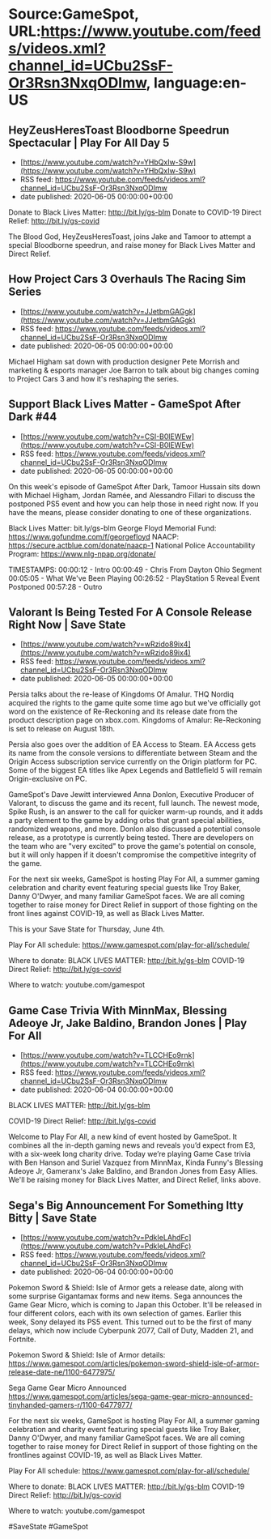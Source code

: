 # Source:GameSpot, URL:https://www.youtube.com/feeds/videos.xml?channel_id=UCbu2SsF-Or3Rsn3NxqODImw, language:en-US

## HeyZeusHeresToast Bloodborne Speedrun Spectacular | Play For All Day 5
 - [https://www.youtube.com/watch?v=YHbQxIw-S9w](https://www.youtube.com/watch?v=YHbQxIw-S9w)
 - RSS feed: https://www.youtube.com/feeds/videos.xml?channel_id=UCbu2SsF-Or3Rsn3NxqODImw
 - date published: 2020-06-05 00:00:00+00:00

Donate to Black Lives Matter: http://bit.ly/gs-blm
Donate to COVID-19 Direct Relief: http://bit.ly/gs-covid

The Blood God, HeyZeusHeresToast, joins Jake and Tamoor to attempt a special Bloodborne speedrun, and raise money for Black Lives Matter and Direct Relief.

## How Project Cars 3 Overhauls The Racing Sim Series
 - [https://www.youtube.com/watch?v=JJetbmGAGgk](https://www.youtube.com/watch?v=JJetbmGAGgk)
 - RSS feed: https://www.youtube.com/feeds/videos.xml?channel_id=UCbu2SsF-Or3Rsn3NxqODImw
 - date published: 2020-06-05 00:00:00+00:00

Michael Higham sat down with production designer Pete Morrish and marketing & esports manager Joe Barron to talk about big changes coming to Project Cars 3 and how it's reshaping the series.

## Support Black Lives Matter - GameSpot After Dark #44
 - [https://www.youtube.com/watch?v=CSI-B0lEWEw](https://www.youtube.com/watch?v=CSI-B0lEWEw)
 - RSS feed: https://www.youtube.com/feeds/videos.xml?channel_id=UCbu2SsF-Or3Rsn3NxqODImw
 - date published: 2020-06-05 00:00:00+00:00

On this week's episode of GameSpot After Dark, Tamoor Hussain sits down with Michael Higham, Jordan Ramée, and Alessandro Fillari to discuss the postponed PS5 event and how you can help those in need right now. If you have the means, please consider donating to one of these organizations.

Black Lives Matter: bit.ly/gs-blm
George Floyd Memorial Fund: https://www.gofundme.com/f/georgefloyd
NAACP: https://secure.actblue.com/donate/naacp-1
National Police Accountability Program: https://www.nlg-npap.org/donate/

TIMESTAMPS:
00:00:12 - Intro
00:00:49 - Chris From Dayton Ohio Segment
00:05:05 - What We've Been Playing
00:26:52 - PlayStation 5 Reveal Event Postponed
00:57:28 - Outro

## Valorant Is Being Tested For A Console Release Right Now | Save State
 - [https://www.youtube.com/watch?v=wRzido89ix4](https://www.youtube.com/watch?v=wRzido89ix4)
 - RSS feed: https://www.youtube.com/feeds/videos.xml?channel_id=UCbu2SsF-Or3Rsn3NxqODImw
 - date published: 2020-06-05 00:00:00+00:00

Persia talks about the re-lease of Kingdoms Of Amalur. THQ Nordiq acquired the rights to the game quite some time ago but we've officially got word on the existence of Re-Reckoning and its release date from the product description page on xbox.com. Kingdoms of Amalur: Re-Reckoning is set to release on August 18th.

Persia also goes over the addition of EA Access to Steam. EA Access gets its name from the console versions to differentiate between Steam and the Origin Access subscription service currently on the Origin platform for PC. Some of the biggest EA titles like Apex Legends and Battlefield 5 will remain Origin-exclusive on PC.  

GameSpot's Dave Jewitt interviewed Anna Donlon, Executive Producer of Valorant, to discuss the game and its recent, full launch. The newest mode, Spike Rush, is an answer to the call for quicker warm-up rounds, and it adds a party element to the game by adding orbs that grant special abilities, randomized weapons, and more. Donlon also discussed a potential console release, as a prototype is currently being tested. There are developers on the team who are "very excited" to prove the game's potential on console, but it will only happen if it doesn't compromise the competitive integrity of the game. 

For the next six weeks, GameSpot is hosting Play For All, a summer gaming celebration and charity event featuring special guests like Troy Baker, Danny O'Dwyer, and many familiar GameSpot faces. We are all coming together to raise money for Direct Relief in support of those fighting on the front lines against COVID-19, as well as Black Lives Matter.

This is your Save State for Thursday, June 4th.

Play For All schedule:
https://www.gamespot.com/play-for-all/schedule/

Where to donate:
BLACK LIVES MATTER: http://bit.ly/gs-blm
COVID-19 Direct Relief: http://bit.ly/gs-covid

Where to watch:
youtube.com/gamespot

## Game Case Trivia With MinnMax, Blessing Adeoye Jr, Jake Baldino, Brandon Jones |  Play For All
 - [https://www.youtube.com/watch?v=TLCCHEo9rnk](https://www.youtube.com/watch?v=TLCCHEo9rnk)
 - RSS feed: https://www.youtube.com/feeds/videos.xml?channel_id=UCbu2SsF-Or3Rsn3NxqODImw
 - date published: 2020-06-04 00:00:00+00:00

BLACK LIVES MATTER: http://bit.ly/gs-blm

COVID-19 Direct Relief: http://bit.ly/gs-covid

Welcome to Play For All, a new kind of event hosted by GameSpot. It combines all the in-depth gaming news and reveals you’d expect from E3, with a six-week long charity drive. Today we’re playing Game Case trivia with Ben Hanson and Suriel Vazquez from MinnMax, Kinda Funny's Blessing Adeoye Jr, Gameranx's Jake Baldino, and Brandon Jones from Easy Allies. We'll be raising money for Black Lives Matter, and Direct Relief, links above.

## Sega's Big Announcement For Something Itty Bitty | Save State
 - [https://www.youtube.com/watch?v=PdkIeLAhdFc](https://www.youtube.com/watch?v=PdkIeLAhdFc)
 - RSS feed: https://www.youtube.com/feeds/videos.xml?channel_id=UCbu2SsF-Or3Rsn3NxqODImw
 - date published: 2020-06-04 00:00:00+00:00

Pokemon Sword & Shield: Isle of Armor gets a release date, along with some surprise Gigantamax forms and new items. Sega announces the Game Gear Micro, which is coming to Japan this October. It'll be released in four different colors, each with its own selection of games. Earlier this week, Sony delayed its PS5 event. This turned out to be the first of many delays, which now include Cyberpunk 2077, Call of Duty, Madden 21, and Fortnite.

Pokemon Sword & Shield: Isle of Armor details:
https://www.gamespot.com/articles/pokemon-sword-shield-isle-of-armor-release-date-ne/1100-6477975/

Sega Game Gear Micro Announced 
https://www.gamespot.com/articles/sega-game-gear-micro-announced-tinyhanded-gamers-r/1100-6477977/

For the next six weeks, GameSpot is hosting Play For All, a summer gaming celebration and charity event featuring special guests like Troy Baker, Danny O'Dwyer, and many familiar GameSpot faces. We are all coming together to raise money for Direct Relief in support of those fighting on the frontlines against COVID-19, as well as Black Lives Matter.

Play For All schedule:
https://www.gamespot.com/play-for-all/schedule/

Where to donate:
BLACK LIVES MATTER: http://bit.ly/gs-blm
COVID-19 Direct Relief: http://bit.ly/gs-covid

Where to watch:
youtube.com/gamespot  

#SaveState #GameSpot

